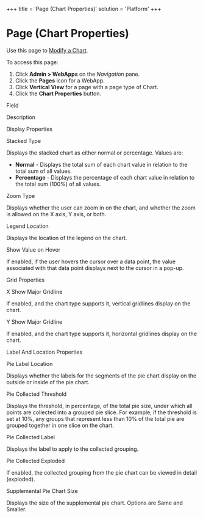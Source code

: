 +++
title = 'Page (Chart Properties)'
solution = 'Platform'
+++

# Page (Chart Properties)

<div class="use">

Use this page to [Modify a
Chart](../../WebApp_Dev/Modify_Chart_Properties.htm).

</div>

To access this page:

1.  Click **Admin \> WebApps** on the *Navigation* pane.
2.  Click the **Pages** icon for a WebApp.
3.  Click **Vertical View** for a page with a page type of Chart.
4.  Click the **Chart Properties** button.

Field

Description

Display Properties

Stacked Type

Displays the stacked chart as either normal or percentage. Values are:

  - **Normal** - Displays the total sum of each chart value in relation
    to the total sum of all values.
  - **Percentage** - Displays the percentage of each chart value in
    relation to the total sum (100%) of all values.

Zoom Type

Displays whether the user can zoom in on the chart, and whether the zoom
is allowed on the X axis, Y axis, or both.

Legend Location

Displays the location of the legend on the chart.

Show Value on Hover

If enabled, if the user hovers the cursor over a data point, the value
associated with that data point displays next to the cursor in a pop-up.

Grid Properties

X Show Major Gridline

If enabled, and the chart type supports it, vertical gridlines display
on the chart.

Y Show Major Gridline

If enabled, and the chart type supports it, horizontal gridlines display
on the chart.

Label And Location Properties

Pie Label Location

Displays whether the labels for the segments of the pie chart display on
the outside or inside of the pie chart.

Pie Collected Threshold

Displays the threshold, in percentage, of the total pie size, under
which all points are collected into a grouped pie slice. For example, if
the threshold is set at 10%, any groups that represent less than 10% of
the total pie are grouped together in one slice on the chart.

Pie Collected Label

Displays the label to apply to the collected grouping.

Pie Collected Exploded

If enabled, the collected grouping from the pie chart can be viewed in
detail (exploded).

Supplemental Pie Chart Size

Displays the size of the supplemental pie chart. Options are Same and
Smaller.
